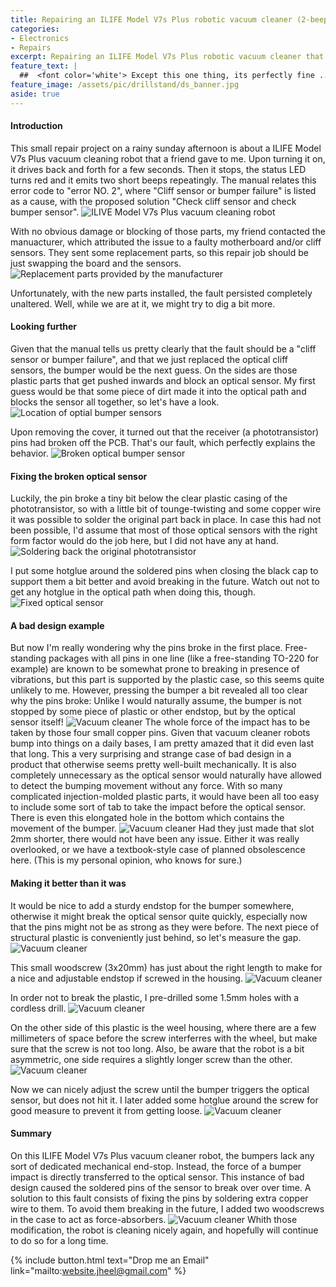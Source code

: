 ```yaml
---
title: Repairing an ILIFE Model V7s Plus robotic vacuum cleaner (2-beep error)
categories:
- Electronics
- Repairs
excerpt: Repairing an ILIFE Model V7s Plus robotic vacuum cleaner that gives error messages
feature_text: |
  ##  <font color='white'> Except this one thing, its perfectly fine ... </font>
feature_image: /assets/pic/drillstand/ds_banner.jpg
aside: true
---
```


#### Introduction
This small repair project on a rainy sunday afternoon is about a ILIFE Model V7s Plus vacuum cleaning robot that a friend gave to me. Upon turning it on, it drives back and forth for a few seconds. Then it stops, the status LED turns red and it emits two short beeps repeatingly. The manual relates this error code to "error NO. 2", where "Cliff sensor or bumper failure" is listed as a cause, with the proposed solution "Check cliff sensor and check bumper sensor".
![ILIVE Model V7s Plus vacuum cleaning robot](/assets/pic/vacuum/vacuum_repair_1.JPG)

With no obvious damage or blocking of those parts, my friend contacted the manuacturer, which attributed the issue to a faulty motherboard and/or cliff sensors. They sent some replacement parts, so this repair job should be just swapping the board and the sensors. 
![Replacement parts provided by the manufacturer](/assets/pic/vacuum/vacuum_repair_2.JPG)

Unfortunately, with the new parts installed, the fault persisted completely unaltered. Well, while we are at it, we might try to dig a bit more. 


#### Looking further
Given that the manual tells us pretty clearly that the fault should be a "cliff sensor or bumper failure", and that we just replaced the optical cliff sensors, the bumper would be the next guess. On the sides are those plastic parts that get pushed inwards and block an optical sensor. My first guess would be that some piece of dirt made it into the optical path and blocks the sensor all together, so let's have a look.
![Location of optial bumper sensors](/assets/pic/vacuum/vacuum_repair_3.JPG)

Upon removing the cover, it turned out that the receiver (a phototransistor) pins had broken off the PCB. That's our fault, which perfectly explains the behavior. 
![Broken optical bumper sensor](/assets/pic/vacuum/vacuum_repair_4.JPG)

#### Fixing the broken optical sensor
Luckily, the pin broke a tiny bit below the clear plastic casing of the phototransistor, so with a little bit of tounge-twisting and some copper wire it was possible to solder the original part back in place. In case this had not been possible, I'd assume that most of those optical sensors with the right form factor would do the job here, but I did not have any at hand. 
![Soldering back the original phototransistor](/assets/pic/vacuum/vacuum_repair_5.JPG)

I put some hotglue around the soldered pins when closing the black cap to support them a bit better and avoid breaking in the future. Watch out not to get any hotglue in the optical path when doing this, though.
![Fixed optical sensor](/assets/pic/vacuum/vacuum_repair_6.JPG)

#### A bad design example
But now I'm really wondering why the pins broke in the first place. Free-standing packages with all pins in one line (like a free-standing TO-220 for example) are known to be somewhat prone to breaking in presence of vibrations, but this part is supported by the plastic case, so this seems quite unlikely to me. However, pressing the bumper a bit revealed all too clear why the pins broke: Unlike I would naturally assume, the bumper is not stopped by some piece of plastic or other endstop, but by the optical sensor itself! 
![Vacuum cleaner](/assets/pic/vacuum/vacuum_repair_7.JPG)
The whole force of the impact has to be taken by those four small copper pins. Given that vacuum cleaner robots bump into things on a daily bases, I am pretty amazed that it did even last that long. This a very surprising and strange case of bad design in a product that otherwise seems pretty well-built mechanically. It is also completely unnecessary as the optical sensor would naturally have allowed to detect the bumping movement without any force. With so many complicated injection-molded plastic parts, it would have been all too easy to include some sort of tab to take the impact before the optical sensor. There is even this elongated hole in the bottom which contains the movement of the bumper. 
![Vacuum cleaner](/assets/pic/vacuum/vacuum_repair_8.JPG)
Had they just made that slot 2mm shorter, there would not have been any issue. Either it was really overlooked, or we have a textbook-style case of planned obsolescence here. (This is my personal opinion, who knows for sure.)

#### Making it better than it was
It would be nice to add a sturdy endstop for the bumper somewhere, otherwise it might break the optical sensor quite quickly, especially now that the pins might not be as strong as they were before. The next piece of structural plastic is conveniently just behind, so let's measure the gap.
![Vacuum cleaner](/assets/pic/vacuum/vacuum_repair_9.JPG)

This small woodscrew (3x20mm) has just about the right length to make for a nice and adjustable endstop if screwed in the housing. 
![Vacuum cleaner](/assets/pic/vacuum/vacuum_repair_10.JPG)

In order not to break the plastic, I pre-drilled some 1.5mm holes with a cordless drill.
![Vacuum cleaner](/assets/pic/vacuum/vacuum_repair_11.JPG)

On the other side of this plastic is the weel housing, where there are a few millimeters of space before the screw interferres with the wheel, but make sure that the screw is not too long. Also, be aware that the robot is a bit asymmetric, one side requires a slightly longer screw than the other. 
![Vacuum cleaner](/assets/pic/vacuum/vacuum_repair_12.JPG)

Now we can nicely adjust the screw until the bumper triggers the optical sensor, but does not hit it. I later added some hotglue around the screw for good measure to prevent it from getting loose. 
![Vacuum cleaner](/assets/pic/vacuum/vacuum_repair_13.JPG)

#### Summary
On this ILIFE Model V7s Plus vacuum cleaner robot, the bumpers lack any sort of dedicated mechanical end-stop. Instead, the force of a bumper impact is directly transferred to the optical sensor. This instance of bad design caused the soldered pins of the sensor to break over over time. A solution to this fault consists of fixing the pins by soldering extra copper wire to them. To avoid them breaking in the future, I added two woodscrews in the case to act as force-absorbers. 
![Vacuum cleaner](/assets/pic/vacuum/vacuum_repair_14.JPG)
Whith those modification, the robot is cleaning nicely again, and hopefully will continue to do so for a long time.

{% include button.html text="Drop me an Email" link="mailto:website.jheel@gmail.com" %}

<!-- more -->
